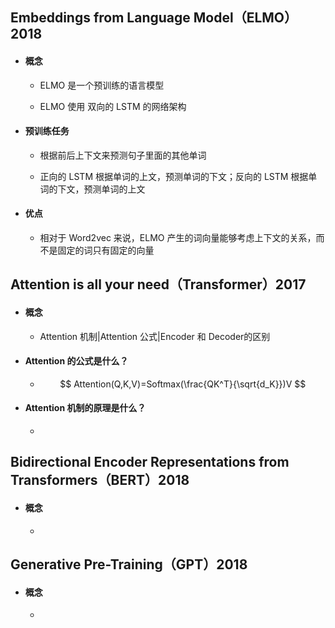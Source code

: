 ## Embeddings from Language Model（ELMO）2018

- #### 概念

  - ELMO 是一个预训练的语言模型

  - ELMO 使用 双向的 LSTM 的网络架构

  

- #### 预训练任务

  - 根据前后上下文来预测句子里面的其他单词

  - 正向的 LSTM 根据单词的上文，预测单词的下文；反向的 LSTM 根据单词的下文，预测单词的上文

    

- #### 优点

  - 相对于 Word2vec 来说，ELMO 产生的词向量能够考虑上下文的关系，而不是固定的词只有固定的向量



## Attention is all your need（Transformer）2017

- #### 概念

  - Attention 机制|Attention 公式|Encoder 和 Decoder的区别
  
    
  
- #### Attention 的公式是什么？

  - $$
    Attention(Q,K,V)=Softmax(\frac{QK^T}{\sqrt{d_K}})V
    $$

- #### Attention 机制的原理是什么？

  - 
  
    

## Bidirectional Encoder Representations from Transformers（BERT）2018

- #### 概念

  - 



## Generative Pre-Training（GPT）2018

- #### 概念

  - 

